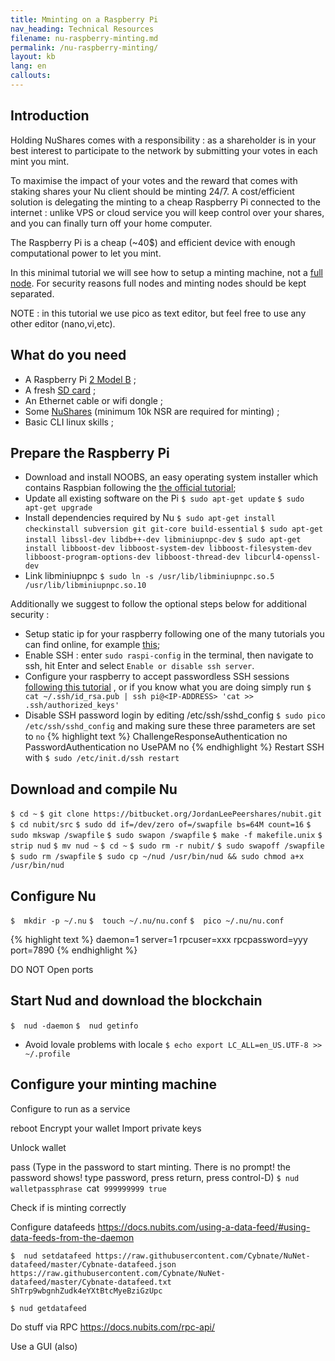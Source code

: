 ```yaml
---
title: Mminting on a Raspberry Pi
nav_heading: Technical Resources
filename: nu-raspberry-minting.md
permalink: /nu-raspberry-minting/
layout: kb
lang: en
callouts:
---
```


## Introduction
Holding NuShares comes with a responsibility : as a shareholder is in your best interest to participate to the network by submitting your votes in each mint you mint. 

To maximise the impact of your votes and the reward that comes with staking shares your Nu client should be minting 24/7.  A cost/efficient solution is delegating the minting to a cheap Raspberry Pi connected to the internet : unlike VPS or cloud service you will keep control over your shares, and you can finally turn off your home computer. 

The Raspberry Pi is a cheap (~40$) and efficient device with enough computational power to let you mint.   

In this minimal tutorial we will see how to setup a minting machine, not a [full node](https://bitcoin.org/en/full-node#other-linux-distributions). For security reasons full nodes and minting nodes should be kept separated. 

NOTE : in this tutorial we use pico as text editor, but feel free to use any other editor (nano,vi,etc). 

## What do you need
   - A Raspberry Pi [2 Model B](https://www.raspberrypi.org/products/raspberry-pi-2-model-b/)  ;
   - A fresh [SD card](https://www.raspberrypi.org/documentation/installation/sd-cards.md)  ;
   - An Ethernet cable or wifi dongle ;
   - Some [NuShares](https://nubits.com/nushares/introduction) (minimum 10k NSR are required for minting) ;
   - Basic CLI linux skills ;

## Prepare the Raspberry Pi
- Download and install NOOBS, an easy operating system installer which contains Raspbian following the [the official tutorial](https://www.raspberrypi.org/help/noobs-setup/);
- Update all existing software on the Pi 
`$ sudo apt-get update`
`$ sudo apt-get upgrade`
- Install dependencies required by Nu
`$ sudo apt-get install checkinstall subversion git git-core build-essential`
`$ sudo apt-get install libssl-dev libdb++-dev libminiupnpc-dev`
`$ sudo apt-get install libboost-dev libboost-system-dev libboost-filesystem-dev libboost-program-options-dev libboost-thread-dev libcurl4-openssl-dev`
- Link libminiupnpc 
`$ sudo ln -s /usr/lib/libminiupnpc.so.5 /usr/lib/libminiupnpc.so.10`

Additionally we suggest to follow the optional steps below for additional security : 

- Setup static ip for your raspberry following one of the many tutorials you can find online, for example [this](http://www.modmypi.com/blog/tutorial-how-to-give-your-raspberry-pi-a-static-ip-address);
- Enable SSH : enter `sudo raspi-config` in the terminal, then navigate to ssh, hit Enter and select `Enable or disable ssh server`.
- Configure your raspberry to accept passwordless SSH sessions [following this tutorial](https://www.raspberrypi.org/documentation/remote-access/ssh/passwordless.md) , or if you know what you are doing simply run `$ cat ~/.ssh/id_rsa.pub | ssh pi@<IP-ADDRESS> 'cat >> .ssh/authorized_keys' `
- Disable SSH password login  by editing /etc/ssh/sshd_config
`$ sudo pico /etc/ssh/sshd_config`
and making sure these three parameters are set to `no`
{% highlight text %}
ChallengeResponseAuthentication no
PasswordAuthentication no
UsePAM no
{% endhighlight %}
Restart SSH with `$ sudo /etc/init.d/ssh restart`


## Download and compile Nu
`$ cd ~`
`$ git clone https://bitbucket.org/JordanLeePeershares/nubit.git` 
`$ cd nubit/src` 
`$ sudo dd if=/dev/zero of=/swapfile bs=64M count=16` 
`$ sudo mkswap /swapfile` 
`$ sudo swapon /swapfile` 
`$ make -f makefile.unix` 
`$ strip nud` 
`$ mv nud ~`
`$ cd ~`
`$ sudo rm -r nubit/`
`$ sudo swapoff /swapfile`
`$ sudo rm /swapfile`
`$ sudo cp ~/nud /usr/bin/nud && sudo chmod a+x /usr/bin/nud`

## Configure Nu
`$  mkdir -p ~/.nu`
`$  touch ~/.nu/nu.conf`
`$  pico ~/.nu/nu.conf`

{% highlight text %}
daemon=1 
server=1
rpcuser=xxx
rpcpassword=yyy
port=7890
{% endhighlight %}

DO NOT Open ports

## Start Nud and download the blockchain
`$  nud -daemon`
`$  nud getinfo`

- Avoid lovale problems with locale
`$ echo export LC_ALL=en_US.UTF-8 >> ~/.profile`

## Configure your minting machine

Configure to run as a service

reboot
Encrypt your wallet
Import private keys

Unlock wallet

pass (Type in the password to start minting. There is no prompt! the password shows! type password, press return, press control-D)
`$ nud walletpassphrase `cat` 999999999 true`


Check if is minting correctly

Configure datafeeds
https://docs.nubits.com/using-a-data-feed/#using-data-feeds-from-the-daemon

`$  nud setdatafeed https://raw.githubusercontent.com/Cybnate/NuNet-datafeed/master/Cybnate-datafeed.json https://raw.githubusercontent.com/Cybnate/NuNet-datafeed/master/Cybnate-datafeed.txt ShTrp9wbgnhZudk4eYXtBtcMyeBziGzUpc`

`$ nud getdatafeed `

Do stuff via RPC https://docs.nubits.com/rpc-api/

Use a GUI (also)
